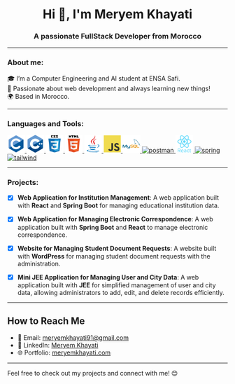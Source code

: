 
<h1 align="center">Hi 👋, I'm Meryem Khayati</h1>
<h3 align="center">A passionate FullStack Developer from Morocco</h3>

---

<h3 align="left">About me:</h3>
🎓 I’m a Computer Engineering and AI student at ENSA Safi.<br>
💖 Passionate about web development and always learning new things!<br>
🌍 Based in Morocco.

---


<h3 align="left">Languages and Tools:</h3>
<p align="left"> <a href="https://www.cprogramming.com/" target="_blank" rel="noreferrer"> <img src="https://raw.githubusercontent.com/devicons/devicon/master/icons/c/c-original.svg" alt="c" width="40" height="40"/> </a> <a href="https://www.w3schools.com/cpp/" target="_blank" rel="noreferrer"> <img src="https://raw.githubusercontent.com/devicons/devicon/master/icons/cplusplus/cplusplus-original.svg" alt="cplusplus" width="40" height="40"/> </a> <a href="https://www.w3schools.com/css/" target="_blank" rel="noreferrer"> <img src="https://raw.githubusercontent.com/devicons/devicon/master/icons/css3/css3-original-wordmark.svg" alt="css3" width="40" height="40"/> </a> <a href="https://www.w3.org/html/" target="_blank" rel="noreferrer"> <img src="https://raw.githubusercontent.com/devicons/devicon/master/icons/html5/html5-original-wordmark.svg" alt="html5" width="40" height="40"/> </a> <a href="https://www.java.com" target="_blank" rel="noreferrer"> <img src="https://raw.githubusercontent.com/devicons/devicon/master/icons/java/java-original.svg" alt="java" width="40" height="40"/> </a> <a href="https://developer.mozilla.org/en-US/docs/Web/JavaScript" target="_blank" rel="noreferrer"> <img src="https://raw.githubusercontent.com/devicons/devicon/master/icons/javascript/javascript-original.svg" alt="javascript" width="40" height="40"/> </a> <a href="https://www.mysql.com/" target="_blank" rel="noreferrer"> <img src="https://raw.githubusercontent.com/devicons/devicon/master/icons/mysql/mysql-original-wordmark.svg" alt="mysql" width="40" height="40"/> </a> <a href="https://postman.com" target="_blank" rel="noreferrer"> <img src="https://www.vectorlogo.zone/logos/getpostman/getpostman-icon.svg" alt="postman" width="40" height="40"/> </a> <a href="https://reactjs.org/" target="_blank" rel="noreferrer"> <img src="https://raw.githubusercontent.com/devicons/devicon/master/icons/react/react-original-wordmark.svg" alt="react" width="40" height="40"/> </a> <a href="https://spring.io/" target="_blank" rel="noreferrer"> <img src="https://www.vectorlogo.zone/logos/springio/springio-icon.svg" alt="spring" width="40" height="40"/> </a> <a href="https://tailwindcss.com/" target="_blank" rel="noreferrer"> <img src="https://www.vectorlogo.zone/logos/tailwindcss/tailwindcss-icon.svg" alt="tailwind" width="40" height="40"/> </a> </p>


---


<h3 align="left">Projects:</h3>

- [x] **Web Application for Institution Management**: A web application built with **React** and **Spring Boot** for managing educational institution data.
- [x] **Web Application for Managing Electronic Correspondence**: A web application built with **Spring Boot** and **React** to manage electronic correspondence.
- [x] **Website for Managing Student Document Requests**: A website built with **WordPress** for managing student document requests with the administration.
- [x] **Mini JEE Application for Managing User and City Data**: A web application built with **JEE** for simplified management of user and city data, allowing administrators to add, edit, and delete records efficiently.


---

## How to Reach Me

- 📧 Email: [meryemkhayati91@gmail.com](mailto:meryemkhayati91@gmail.com)
- 🔗 LinkedIn: [Meryem Khayati](https://www.linkedin.com/public-profile/settings?lipi=urn%3Ali%3Apage%3Ad_flagship3_profile_self_edit_contact-info%3BJy3%2FEk38TwqJMzBYiYqaog%3D%3D)
- 🌐 Portfolio: [meryemkhayati.com](https://tonportfolio.com)

---

Feel free to check out my projects and connect with me! 😊
